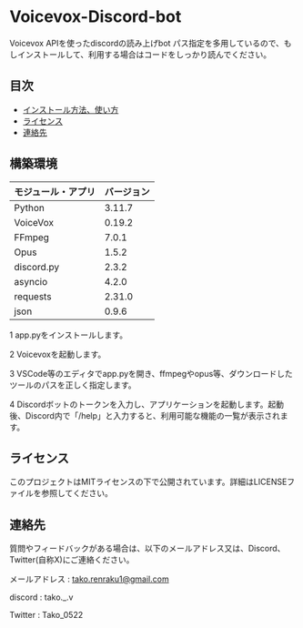 # Voicevox-Discord-bot

Voicevox APIを使ったdiscordの読み上げbot
パス指定を多用しているので、もしインストールして、利用する場合はコードをしっかり読んでください。

## 目次
- [インストール方法、使い方](#インストール方法、使い方)
- [ライセンス](#ライセンス)
- [連絡先](#連絡先)

## 構築環境

| モジュール・アプリ   | バージョン |
| --------------------- | ---------- |
| Python                | 3.11.7     |
| VoiceVox              | 0.19.2     |
| FFmpeg                | 7.0.1      |
| Opus                  | 1.5.2      |
| discord.py            | 2.3.2      |
| asyncio               | 4.2.0      |
| requests              | 2.31.0     |
| json                  | 0.9.6      |

1 app.pyをインストールします。

2 Voicevoxを起動します。

3 VSCode等のエディタでapp.pyを開き、ffmpegやopus等、ダウンロードしたツールのパスを正しく指定します。

4 Discordボットのトークンを入力し、アプリケーションを起動します。起動後、Discord内で「/help」と入力すると、利用可能な機能の一覧が表示されます。



## ライセンス
このプロジェクトはMITライセンスの下で公開されています。詳細はLICENSEファイルを参照してください。



## 連絡先
質問やフィードバックがある場合は、以下のメールアドレス又は、Discord、Twitter(自称X)にご連絡ください。

メールアドレス : tako.renraku1@gmail.com

discord : tako._.v

Twitter : Tako_0522
